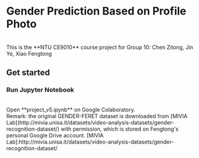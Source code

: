 # Gender Prediction Based on Profile Photo
 <br>
 This is the **NTU CE9010** course project for Group 10: Chen Zitong, Jin Ye, Xiao Fengtong
 
## Get started
### Run Jupyter Notebook
  <br>
  Open **project_v5.ipynb** on Google Colaboratory.
  <br>
  Remark: the original GENDER-FERET dataset is downloaded from [MIVIA Lab](http://mivia.unisa.it/datasets/video-analysis-datasets/gender-recognition-dataset/) with permission, which is stored on Fengtong's personal Google Drive account.
  [MIVIA Lab]:http://mivia.unisa.it/datasets/video-analysis-datasets/gender-recognition-dataset/
